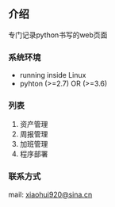 ## 介绍
专门记录python书写的web页面

### 系统环境

- running inside Linux
- pyhton (>=2.7) OR (>=3.6)

### 列表
1. 资产管理
2. 周报管理
3. 加班管理
4. 程序部署

### 联系方式
mail: xiaohui920@sina.cn

